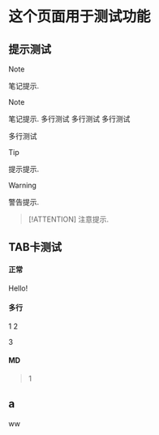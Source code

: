 # 这个页面用于测试功能

## 提示测试

> [!NOTE]
> 笔记提示.

> [!NOTE]
> 笔记提示.
> 多行测试
> 多行测试
> 多行测试
> 
> 多行测试

> [!TIP]
> 提示提示.

> [!WARNING]
> 警告提示.

> [!ATTENTION]
> 注意提示.

## TAB卡测试

<!-- tabs:start -->

#### **正常**

Hello!

#### **多行**

1
2

3

#### **MD**

> 1

## a

ww

<!-- tabs:end -->
